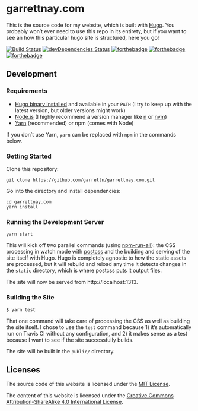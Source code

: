 # garrettnay.com

This is the source code for my website, which is built with [Hugo](http://gohugo.io/). You probably won’t ever need to use this repo in its entirety, but if you want to see an how this particular hugo site is structured, here you go!

[![Build Status](https://travis-ci.org/garrettn/garrettnay.com.svg)](https://travis-ci.org/garrettn/garrettnay.com)
[![devDependencies Status](https://david-dm.org/garrettn/garrettnay.com/dev-status.svg)](https://david-dm.org/garrettn/garrettnay.com?type=dev)
[![forthebadge](http://forthebadge.com/images/badges/uses-html.svg)](http://forthebadge.com)
[![forthebadge](http://forthebadge.com/images/badges/uses-css.svg)](http://forthebadge.com)
[![forthebadge](http://forthebadge.com/images/badges/uses-badges.svg)](http://forthebadge.com)

## Development

### Requirements

- [Hugo binary installed](https://gohugo.io/getting-started/installing) and available in your `PATH` (I try to keep up with the latest version, but older versions might work)
- [Node.js](https://nodejs.org) (I highly recommend a version manager like [n](https://github.com/tj/n) or [nvm](https://github.com/creationix/nvm))
- [Yarn](https://yarnpkg.com/) (recommended) or npm (comes with Node)

If you don’t use Yarn, `yarn` can be replaced with `npm` in the commands below.

### Getting Started

Clone this repository:

```
git clone https://github.com/garrettn/garrettnay.com.git
```

Go into the directory and install dependencies:

```
cd garrettnay.com
yarn install
```

### Running the Development Server

```
yarn start
```

This will kick off two parallel commands (using [npm-run-all](https://www.npmjs.com/package/npm-run-all)): the CSS processing in watch mode with [postcss](https://www.npmjs.com/package/postcss-cli) and the building and serving of the site itself with Hugo. Hugo is completely agnostic to how the static assets are processed, but it will rebuild and reload any time it detects changes in the `static` directory, which is where postcss puts it output files.

The site will now be served from http://localhost:1313.

### Building the Site

```
$ yarn test
```

That one command will take care of processing the CSS as well as building the site itself. I chose to use the `test` command because 1) it’s automatically run on Travis CI without any configuration, and 2) it makes sense as a test because I want to see if the site successfully builds.

The site will be built in the `public/` directory.

## Licenses

The source code of this website is licensed under the [MIT License](LICENSE.txt).

The content of this website is licensed under the [Creative Commons Attribution-ShareAlike 4.0 International License](LICENSE-content.txt).
